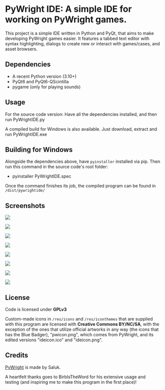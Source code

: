# PyWright IDE: A simple IDE for working on PyWright games.

This project is a simple IDE written in Python and PyQt, that aims to make developing PyWright games easier. It features a tabbed text editor with syntax highlighting, dialogs to create new or interact with games/cases, and asset browsers.

## Dependencies

* A recent Python version (3.10+)
* PyQt6 and PyQt6-QScintilla
* pygame (only for playing sounds)

## Usage

For the source code version: Have all the dependencies installed, and then run PyWrightIDE.py

A compiled build for Windows is also available. Just download, extract and run PyWrightIDE.exe

## Building for Windows

Alongside the dependencies above, have `pyinstaller` installed via pip. Then run this command in the source code's root folder:

* pyinstaller PyWrightIDE.spec

Once the command finishes its job, the compiled program can be found in `/dist/pywrightide/`

## Screenshots

![](https://i.imgur.com/ZOMY6HP.png)

![](https://i.imgur.com/BniCVT0.png)

![](https://i.imgur.com/A9Wx2Ie.png)

![](https://i.imgur.com/Lv8cGeH.png)

![](https://i.imgur.com/nMzfyJI.png)

![](https://i.imgur.com/JGZRt1F.png)

![](https://i.imgur.com/iwvxCtj.png)

![](https://i.imgur.com/9go62w2.png)

## License

Code is licensed under **GPLv3**

Custom-made icons in `/res/icons` and `/res/iconthemes` that are supplied with this program are licensed with **Creative Commons BY/NC/SA**, with the exception of the ones that utilize official artworks in any way
(the icons that has the Blue Badger), "pwicon.png", which comes from PyWright, and its edited versions "ideicon.ico" and "ideicon.png".

## Credits

[PyWright](http://pywright.dawnsoft.org/) is made by Saluk.

A heartfelt thanks goes to BirbIsTheWord for his extensive usage and testing (and inspiring me to make this program in the first place)!